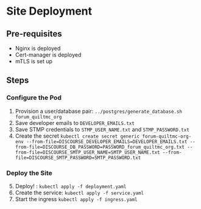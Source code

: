 # Site Deployment
## Pre-requisites
- Nginx is deployed
- Cert-manager is deployed
- mTLS is set up

## Steps

### Configure the Pod
1. Provision a user/database pair: `../postgres/generate_database.sh forum_quiltmc_org`
2. Save developer emails to `DEVELOPER_EMAILS.txt`
3. Save STMP credentials to `STMP_USER_NAME.txt` and `STMP_PASSWORD.txt`
4. Create the secret `kubectl create secret generic forum-quiltmc-org-env --from-file=DISCOURSE_DEVELOPER_EMAILS=DEVELOPER_EMAILS.txt --from-file=DISCOURSE_DB_PASSWORD=PASSWORD_forum_quiltmc_org.txt --from-file=DISCOURSE_SMTP_USER_NAME=SMTP_USER_NAME.txt --from-file=DISCOURSE_SMTP_PASSWORD=SMTP_PASSWORD.txt`

### Deploy the Site
5. Deploy! : `kubectl apply -f deployment.yaml`
6. Create the service: `kubectl apply -f service.yaml`
7. Start the ingress `kubectl apply -f ingress.yaml`
